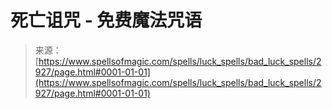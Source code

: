 <!--yml

category: 未分类

date: 2024-06-12 18:36:37

-->

# 死亡诅咒 - 免费魔法咒语

> 来源：[https://www.spellsofmagic.com/spells/luck_spells/bad_luck_spells/2927/page.html#0001-01-01](https://www.spellsofmagic.com/spells/luck_spells/bad_luck_spells/2927/page.html#0001-01-01)
